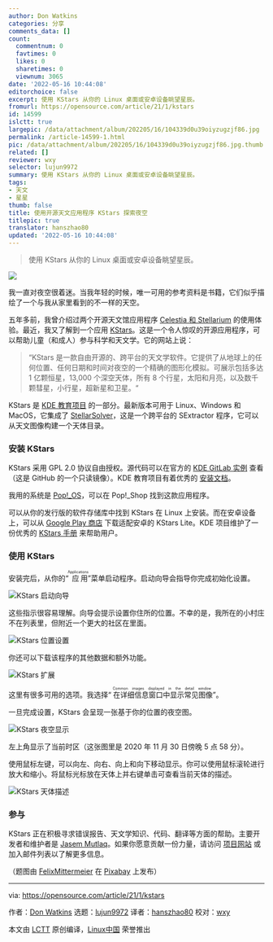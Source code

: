 ```yaml
---
author: Don Watkins
categories: 分享
comments_data: []
count:
  commentnum: 0
  favtimes: 0
  likes: 0
  sharetimes: 0
  viewnum: 3065
date: '2022-05-16 10:44:08'
editorchoice: false
excerpt: 使用 KStars 从你的 Linux 桌面或安卓设备眺望星辰。
fromurl: https://opensource.com/article/21/1/kstars
id: 14599
islctt: true
largepic: /data/attachment/album/202205/16/104339d0u39oiyzugzjf86.jpg
permalink: /article-14599-1.html
pic: /data/attachment/album/202205/16/104339d0u39oiyzugzjf86.jpg.thumb.jpg
related: []
reviewer: wxy
selector: lujun9972
summary: 使用 KStars 从你的 Linux 桌面或安卓设备眺望星辰。
tags:
- 天文
- 星星
thumb: false
title: 使用开源天文应用程序 KStars 探索夜空
titlepic: true
translator: hanszhao80
updated: '2022-05-16 10:44:08'
---
```



> 
> 使用 KStars 从你的 Linux 桌面或安卓设备眺望星辰。
> 
> 
> 


![](/data/attachment/album/202205/16/104339d0u39oiyzugzjf86.jpg)


我一直对夜空很着迷。当我年轻的时候，唯一可用的参考资料是书籍，它们似乎描绘了一个与我从家里看到的不一样的天空。


五年多前，我曾介绍过两个开源天文馆应用程序 [Celestia 和 Stellarium](https://opensource.com/education/15/7/open-source-apps-explore-night-sky) 的使用体验。最近，我又了解到一个应用 [KStars](https://edu.kde.org/kstars/)。这是一个令人惊叹的开源应用程序，可以帮助儿童（和成人）参与科学和天文学。它的网站上说：



> 
> “KStars 是一款自由开源的、跨平台的天文学软件。它提供了从地球上的任何位置、任何日期和时间对夜空的一个精确的图形化模拟。可展示包括多达 1 亿颗恒星，13,000 个深空天体，所有 8 个行星，太阳和月亮，以及数千颗彗星，小行星，超新星和卫星。“
> 
> 
> 


KStars 是 [KDE 教育项目](https://edu.kde.org/) 的一部分。最新版本可用于 Linux、Windows 和 MacOS，它集成了 [StellarSolver](https://github.com/rlancaste/stellarsolver)，这是一个跨平台的 SExtractor 程序，它可以从天文图像构建一个天体目录。


### 安装 KStars


KStars 采用 GPL 2.0 协议自由授权。源代码可以在官方的 [KDE GitLab 实例](https://invent.kde.org/education/kstars) 查看（这是 GitHub 的一个只读镜像）。KDE 教育项目有着优秀的 [安装文档](https://edu.kde.org/kstars/install.php)。


我用的系统是 [Pop!\_OS](https://pop.system76.com/)，可以在 Pop!\_Shop 找到这款应用程序。


可以从你的发行版的软件存储库中找到 KStars 在 Linux 上安装。而在安卓设备上，可以从 [Google Play 商店](https://play.google.com/store/apps/details?id=org.kde.kstars.lite&hl=en) 下载适配安卓的 KStars Lite。KDE 项目维护了一份优秀的 [KStars 手册](https://docs.kde.org/trunk5/en/extragear-edu/kstars/index.html) 来帮助用户。


### 使用 KStars


安装完后，从你的“<ruby> 应用 <rt>  Applications </rt></ruby>”菜单启动程序。启动向导会指导你完成初始化设置。


![KStars 启动向导](/data/attachment/album/202205/16/104408kqh77coocobpjcz7.png "KStars Startup Wizard")


这些指示很容易理解。向导会提示设置你住所的位置。不幸的是，我所在的小村庄不在列表里，但附近一个更大的社区在里面。


![KStars 位置设置](/data/attachment/album/202205/16/104408tz2rnyq6v0n0emd2.png "KStars location setup")


你还可以下载该程序的其他数据和额外功能。


![KStars 扩展](/data/attachment/album/202205/16/104409tvcg0vvk8kg0172z.png "KStars add-ons")


这里有很多可用的选项。我选择“<ruby> 在详细信息窗口中显示常见图像 <rt>  Common images displayed in the detail window </rt></ruby>”。


一旦完成设置，KStars 会呈现一张基于你的位置的夜空图。


![KStars 夜空显示](/data/attachment/album/202205/16/104409imk5pm57hztrr7lk.png "KStars night sky display")


左上角显示了当前时区（这张图里是 2020 年 11 月 30 日傍晚 5 点 58 分）。


使用鼠标左键，可以向左、向右、向上和向下移动显示。你可以使用鼠标滚轮进行放大和缩小。将鼠标光标放在天体上并右键单击可查看当前天体的描述。


![KStars 天体描述](/data/attachment/album/202205/16/104409mkw5xesxxi5ircxx.png "KStars describes objects")


### 参与


KStars 正在积极寻求错误报告、天文学知识、代码、翻译等方面的帮助。主要开发者和维护者是 [Jasem Mutlaq](https://github.com/knro)。如果你愿意贡献一份力量，请访问 [项目网站](https://edu.kde.org/kstars) 或加入邮件列表以了解更多信息。


（题图由 [FelixMittermeier](https://pixabay.com/zh/users/felixmittermeier-4397258/?utm_source=link-attribution&utm_medium=referral&utm_campaign=image&utm_content=2183637) 在 [Pixabay](https://pixabay.com/zh/?utm_source=link-attribution&utm_medium=referral&utm_campaign=image&utm_content=2183637) 上发布）




---


via: <https://opensource.com/article/21/1/kstars>


作者：[Don Watkins](https://opensource.com/users/don-watkins) 选题：[lujun9972](https://github.com/lujun9972) 译者：[hanszhao80](https://github.com/hanszhao80) 校对：[wxy](https://github.com/wxy)


本文由 [LCTT](https://github.com/LCTT/TranslateProject) 原创编译，[Linux中国](https://linux.cn/) 荣誉推出